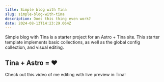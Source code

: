 ```yaml
---
title: Simple blog with Tina
slug: simple-blog-with-tina
description: Does this thing even work?
date: 2024-08-13T14:23:29.064Z
---
```


Simple blog with Tina is a starter project for an Astro + Tina site. This starter template implements basic collections, as well as the global config collection, and visual editing.

## Tina + Astro = ❤️

Check out this video of me editing with live preview in Tina!
